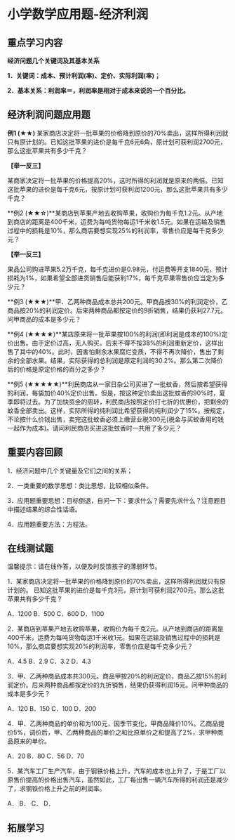 # 小学数学应用题-经济利润

## 重点学习内容

**经济问题几个关键词及其基本关系**

**1．关键词：成本、预计利润(率)、定价、实际利润(率)；**

**2．基本关系：利润率＝，利润率是相对于成本来说的一个百分比。**


## 经济利润问题应用题

**例1 (★★)** 某家商店决定将一批苹果的价格降到原价的70%卖出，这样所得利润就只有原计划的。已知这批苹果的进价是每千克6元6角，原计划可获利润2700元，那么这批苹果共有多少千克？




**【举一反三】**

某商家决定将一批苹果的价格提高20%，这时所得的利润就是原来的两倍。已知这批苹果的进价是每千克6元，按原计划可获利润1200元，那么这批苹果共有多少千克？




**例2 (★★☆)**某商店到苹果产地去收购苹果，收购价为每千克1.2元。从产地到商店的距离是400千米，运费为每吨货物每运1千米收1.5元。如果在运输及销售过程中的损耗是10%，那么商店要想实现25%的利润率，零售价应是每千克多少元？




**【举一反三】**

果品公司购进苹果5.2万千克，每千克进价是0.98元，付运费等开支1840元，预计损耗为1%，如果希望全部进货销售后能获利17%，每千克苹果零售价应当定为多少元？




**例3 (★★★)**甲、乙两种商品成本总共200元。甲商品按30%的利润定价，乙商品按20%的利润定价。后来两种商品都按定价的9折销售，结果仍获利27.7元。问甲商品的成本是多少元？




**例4 (★★★★)**某店原来将一批苹果按100%的利润(即利润是成本的100%)定价出售。由于定价过高，无人购买。后来不得不按38%的利润重新定价，这样出售了其中的40%。此时，因害怕剩余水果腐烂变质，不得不再次降价，售出了剩余的全部水果。结果，实际获得的总利润是原定利润的30.2%。那么第二次降价后的价格是原定价格的百分之多少？





**例5 (★★★★★)**利民商店从一家日杂公司买进了一批蚊香，然后按希望获得的利润，每袋加价40%定价出售。但是，按这种定价卖出这批蚊香的90%时，夏季即将过去。为了加快资金的周转，利民商店按照定价打七折的优惠价，把剩余的蚊香全部卖出。这样，实际所得的纯利润比希望获得的纯利润少了15%。按规定，不论按什么价钱出售，卖完这批蚊香必须上缴营业税300元(税金与买蚊香用的钱一起作为成本)。请问利民商店买进这批蚊香时一共用了多少元？

## 重要内容回顾

1．经济问题中几个关键量及它们之间的关系；

2．一类重要的数学思想：类比思想，比较相似条件。

3．应用题重要思想：目标倒退，自问一下：要求什么？需要先求什么？注意题目中描述结果的综合性话语。

4．应用题重要方法：方程法。

## 在线测试题

温馨提示：请在线作答，以便及时反馈孩子的薄弱环节。

1．某家商店决定将一批苹果的价格降到原价的70%卖出，这样所得利润就只有原计划的。 已知这批苹果的进价是每千克3元，原计划可获利润2700元，那么这批苹果共有多少千克？

A．1200 B．500 C．600 D．1100

2．某商店到苹果产地去收购苹果，收购价为每千克2元。从产地到商店的距离是400千米，运费为每吨货物每运1千米收1元。如果在运输及销售过程中的损耗是10%，那么商店要想实现20%的利润率，零售价应是每千克多少元？

A．4.5 B．2.9 C．3.2 D．4.3

3．甲、乙两种商品成本共300元。商品甲按20%的利润定价，商品乙按15%的利润定价。后来两种商品都按定价的九折销售，结果仍获得利润15元。问甲种商品的成本是多少元？

A．120 B．150 C．100 D．200

4．甲、乙两种商品的单价和为100元，因季节变化，甲商品降价10%。乙商品提价5%，调价后，甲、乙两种商品的单价之和比原单价之和提高了2%，求甲种商品原来的单价。

A．20 B．80 C．56 D．70

5．某汽车工厂生产汽车，由于钢铁价格上升，汽车的成本也上升了，于是工厂以原售价提高的价格出售汽车，虽然如此，工厂每出售一辆汽车所得的利润还是减少了，求钢铁价格上升之前的利润率。

A． B． C． D．

## 拓展学习